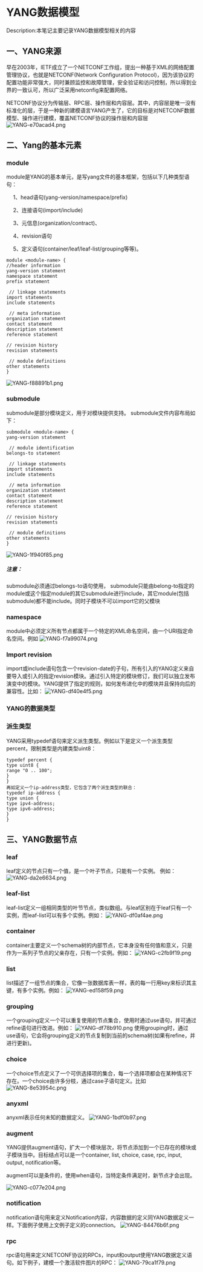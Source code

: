# YANG数据模型

Description:本笔记主要记录YANG数据模型相关的内容
## 一、YANG来源
早在2003年，IETF成立了一个NETCONF工作组，提出一种基于XML的网络配置管理协议，也就是NETCONF(Network Configuration Protocol)，因为该协议的配置功能非常强大，同时兼顾监控和故障管理，安全验证和访问控制，所以得到业界的一致认可，所以广泛采用netconfig来配置网络。

NETCONF协议分为传输层、RPC层、操作层和内容层。其中，内容层是唯一没有标准化的层，于是一种新的建模语言YANG产生了，它的目标是对NETCONF数据模型、操作进行建模，覆盖NETCONF协议的操作层和内容层
<img alt="YANG-e70acad4.png" src="assets/YANG-e70acad4.png" width="" height="" >

## 二、Yang的基本元素
### module
module是YANG的基本单元，是写yang文件的基本框架，包括以下几种类型语句：

&emsp;
1、head语句(yang-version/namespace/prefix)

&emsp;
2、连接语句(import/include)

&emsp;
3、元信息(organization/contract)、

&emsp;
4、revision语句

&emsp;
5、定义语句(container/leaf/leaf-list/grouping等等)。
```
module <module-name> {
//header information
yang-version statement
namespace statement
prefix statement

 // linkage statements
import statements
include statements

 // meta information
organization statement
contact statement
description statement
reference statement

// revision history
revision statements

 // module definitions
other statements
}
```
<img alt="YANG-f88891b1.png" src="assets/YANG-f88891b1.png" width="" height="" >

### submodule
submodule是部分模块定义，用于对模块提供支持。
submodule文件内容布局如下：
```
submodule <module-name> {
yang-version statement

 // module identification
belongs-to statement

 // linkage statements
import statements
include statements

 // meta information
organization statement
contact statement
description statement
reference statement

// revision history
revision statements

 // module definitions
other statements
}
```
<img alt="YANG-1f940f85.png" src="assets/YANG-1f940f85.png" width="" height="" >

##### 注意：
submodule必须通过belongs-to语句使用， submodule只能由belong-to指定的module或这个指定module的其它submodule进行include，其它module(包括submodule)都不能include。同时子模块不可以import它的父模块

### namespace
module中必须定义所有节点都属于一个特定的XML命名空间，由一个URI指定命名空间。例如
<img alt="YANG-f7a99074.png" src="assets/YANG-f7a99074.png" width="" height="" >

### Import revision
import或include语句包含一个revision-date的子句，所有引入的YANG定义来自要导入或引入的指定revision模块。通过引入特定的模块修订，我们可以独立发布演变中的模块。YANG提供了指定的规则，如何发布进化中的模块并且保持向后的兼容性。比如：
<img alt="YANG-df40e4f5.png" src="assets/YANG-df40e4f5.png" width="" height="" >

### YANG的数据类型

### 派生类型
YANG采用typedef语句来定义派生类型。例如以下是定义一个派生类型percent，限制类型是内建类型uint8：
```
typedef percent {
type uint8 {
range "0 .. 100";
}
}
再如定义一个ip-address类型，它包含了两个派生类型的联合：
typedef ip-address {
type union {
type ipv4-address;
type ipv6-address;
}
}
```

## 三、YANG数据节点
### leaf
leaf定义的节点只有一个值，是一个叶子节点，只能有一个实例。
例如：
<img alt="YANG-da2e6634.png" src="assets/YANG-da2e6634.png" width="" height="" >
### leaf-list
leaf-list定义一组相同类型的叶节节点，类似数组。与leaf区别在于leaf只有一个实例，而leaf-list可以有多个实例。例如：
<img alt="YANG-df0af4ae.png" src="assets/YANG-df0af4ae.png" width="" height="" >

### container
container主要定义一个schema树的内部节点，它本身没有任何值和意义，只是作为一系列子节点的父亲存在，只有一个实例。例如：
<img alt="YANG-c2fb9f19.png" src="assets/YANG-c2fb9f19.png" width="" height="" >

### list
list描述了一组节点的集合，它像一张数据库表一样，表的每一行用key来标识其主键，有多个实例。例如：
<img alt="YANG-ed158f59.png" src="assets/YANG-ed158f59.png" width="" height="" >
### grouping
一个grouping定义一个可以重复使用的节点集合，使用时通过use语句，并可通过refine语句进行改进。例如：
<img alt="YANG-df78b910.png" src="assets/YANG-df78b910.png" width="" height="" >
使用grouping时，通过use语句，它会将grouping定义的节点复制到当前的schema树(如果有refine，并进行更新)。

### choice
一个choice节点定义了一个可供选择项的集合，每一个选择项都会在某种情况下存在。一个choice由许多分枝，通过case子语句定义。比如
<img alt="YANG-8e53954c.png" src="assets/YANG-8e53954c.png" width="" height="" >
### anyxml
anyxml表示任何未知的数据定义。
<img alt="YANG-1bdf0b97.png" src="assets/YANG-1bdf0b97.png" width="" height="" >
### augment
YANG提供augment语句，扩大一个模块层次，将节点添加到一个已存在的模块或子模块当中。目标结点可以是一个container, list, choice, case, rpc, input, output, notification等。

augment可以是条件的，使用when语句，当特定条件满足时，新节点才会出现。

<img alt="YANG-c077e204.png" src="assets/YANG-c077e204.png" width="" height="" >

### notification
notification语句用来定义Notification内容，内容数据的定义同YANG数据定义一样。下面例子使用上文例子定义的connection。
<img alt="YANG-84476b6f.png" src="assets/YANG-84476b6f.png" width="" height="" >

### rpc
rpc语句用来定义NETCONF协议的RPCs，input和output使用YANG数据定义语句。如下例子，建模一个激活软件图片的RPC：
<img alt="YANG-79ca1f79.png" src="assets/YANG-79ca1f79.png" width="" height="" >
